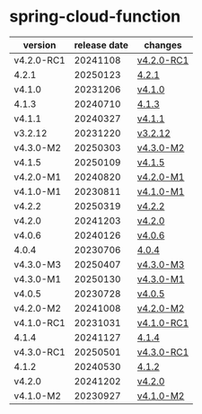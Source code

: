 # spring-cloud-function	


|version|release date|changes|
|---|---|---|
|v4.2.0-RC1|20241108|[v4.2.0-RC1](./v4.2.0-RC1-20241108.md)|
|4.2.1|20250123|[4.2.1](./4.2.1-20250123.md)|
|v4.1.0|20231206|[v4.1.0](./v4.1.0-20231206.md)|
|4.1.3|20240710|[4.1.3](./4.1.3-20240710.md)|
|v4.1.1|20240327|[v4.1.1](./v4.1.1-20240327.md)|
|v3.2.12|20231220|[v3.2.12](./v3.2.12-20231220.md)|
|v4.3.0-M2|20250303|[v4.3.0-M2](./v4.3.0-M2-20250303.md)|
|v4.1.5|20250109|[v4.1.5](./v4.1.5-20250109.md)|
|v4.2.0-M1|20240820|[v4.2.0-M1](./v4.2.0-M1-20240820.md)|
|v4.1.0-M1|20230811|[v4.1.0-M1](./v4.1.0-M1-20230811.md)|
|v4.2.2|20250319|[v4.2.2](./v4.2.2-20250319.md)|
|v4.2.0|20241203|[v4.2.0](./v4.2.0-20241203.md)|
|v4.0.6|20240126|[v4.0.6](./v4.0.6-20240126.md)|
|4.0.4|20230706|[4.0.4](./4.0.4-20230706.md)|
|v4.3.0-M3|20250407|[v4.3.0-M3](./v4.3.0-M3-20250407.md)|
|v4.3.0-M1|20250130|[v4.3.0-M1](./v4.3.0-M1-20250130.md)|
|v4.0.5|20230728|[v4.0.5](./v4.0.5-20230728.md)|
|v4.2.0-M2|20241008|[v4.2.0-M2](./v4.2.0-M2-20241008.md)|
|v4.1.0-RC1|20231031|[v4.1.0-RC1](./v4.1.0-RC1-20231031.md)|
|4.1.4|20241127|[4.1.4](./4.1.4-20241127.md)|
|v4.3.0-RC1|20250501|[v4.3.0-RC1](./v4.3.0-RC1-20250501.md)|
|4.1.2|20240530|[4.1.2](./4.1.2-20240530.md)|
|v4.2.0|20241202|[v4.2.0](./v4.2.0-20241202.md)|
|v4.1.0-M2|20230927|[v4.1.0-M2](./v4.1.0-M2-20230927.md)|
